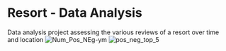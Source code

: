 # Resort - Data Analysis
Data analysis project assessing the various reviews of a resort over time and location
![Num_Pos_NEg-ym](https://user-images.githubusercontent.com/68558063/152116444-a7201733-eab5-4925-8729-4b71e5d4a62e.png)
![pos_neg_top_5](https://user-images.githubusercontent.com/68558063/152116454-6b35f56d-4564-4a02-9d3f-a54a246066b5.png)
